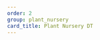 ```yaml
---
order: 2
group: plant_nursery
card_title: Plant Nursery DT
---
```


<div id='map' style='height: 300px;'></div>
